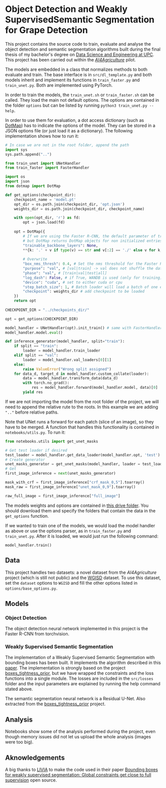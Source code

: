 # Object Detection and Weakly SupervisedSemantic Segmentation for Grape Detection

This project contains the source code to train, evaluate and analyse the object detection and semantic segmentation algorithms built during the final thesis of my bachelor's degree on [Data Science and Engineering at UPC](https://dse.upc.edu/en). This project has been carried out within the [_AI4Agriculture_](https://www.ai4eu.eu/ai4agriculture) pilot.

The models are embedded in a class that normalizes methods to both evaluate and train. The base interface is in `src/dl_template.py` and both models inherit and implement its functions in `train_faster.py` and `train_unet.py`. Both are implemented using PyTorch.

In order to train the models, the `train_unet.sh` or `train_faster.sh` can be called. They load the main not default options. The options are contained in the folder `options` but can be listed by running `python3 train_unet.py --help`.

In order to use them for evaluation, a dot access dictionary (such as [DotMap](https://pypi.org/project/dotmap/)) has to indicate the options of the model. They can be stored in a JSON options file (or just load it as a dictionary). The following implementation shows how to run it:

```python
# In case we are not in the root folder, append the path
import sys
sys.path.append("..")

from train_unet import UNetHandler
from train_faster import FasterHandler

import os
import json
from dotmap import DotMap

def get_options(checkpoint_dir):
    checkpoint_name = 'model.pt'
    opt_dir = os.path.join(checkpoint_dir, 'opt.json')
    weights_dir = os.path.join(checkpoint_dir, checkpoint_name)

    with open(opt_dir, 'r') as fd:
        opt = json.load(fd)
    
    opt = DotMap({
        # If we are using the Faster R-CNN, the default parameter of trainable_backbone_layers is None
        # but DotMap returns DotMap objects for non initialized entries
        "trainable_backbone_layers": None,
        **{k: '.' + v if type(v) == str and v[:2] == './' else v for k, v in opt.items()},
        
        # Overwrite
        "box_nms_thresh": 0.4, # Set the nms threshold for the Faster R-CNN as you wish
        "purpose": "val", # [val|train] -> val does not shuffle the data loader
        "phase": "val", # [train|val|test|all]
        "log_dash": False, # if True, WANDB is used (only for training)
        "device": "cuda", # set to either cuda or cpu
        "step_batch_size": 1, # Batch loader will load a batch of one element (easier to analyse)
        "checkpoint": weights_dir # add checkpoint to be loaded
    })
    return opt
    
CHECKPOINT_DIR = "../checkpoints_dir/"

opt = get_options(CHECKPOINT_DIR)

model_handler = UNetHandler(opt).init_train() # same with FasterHandler
model_handler.model.eval()

def inference_generator(model_handler, split="train"):
    if split == "train":
        loader = model_handler.train_loader
    elif split == "val":
        loader = model_handler.val_loaders[0][1]
    else:
        raise ValueError("Wrong split assigned")
    for data_d, target_d in model_handler.custom_collate(loader):
        data = model_handler.transform_data(data_d)
        with torch.no_grad():
            res = model_handler.forward(model_handler.model, data)[0]
        yield res
```

If we are not importing the model from the root folder of the project, we will need to append the relative rute to the roots. In this example we are adding `".."` before relative paths.

Note that UNet runs a forward for each patch (slice of an image), so they have to be merged. A function that handles this functionality is contained in `notebooks/utils.py`. To run it:

```python
from notebooks.utils import get_unet_masks

# Get test loader if desired
test_loader = model_handler.get_data_loader(model_handler.opt, 'test')
# Create generator
unet_masks_generator = get_unet_masks(model_handler, loader = test_loader)
# Get
first_image_inference = next(unet_masks_generator)

mask_with_crf = first_image_inference["crf_mask_0,5"].toarray()
mask_raw = first_image_inference["unet_mask_0,9"].toarray()

raw_full_image = first_image_inference["full_image"]
```

The models weights and options are contained in [this drive folder](https://drive.google.com/drive/folders/1cv7yCdyoysEcgNFGvJ9-w-ezKBJ8SsSY?usp=sharing). You should download them and specify the folders that contain the data in the `get_options` function.

If we wanted to train one of the models, we would load the model handler as above or use the options parser, as in `train_faster.py` and `train_unet.py`. After it is loaded, we would just run the following command:

```
model_handler.train()
```

## Data
This project handles two datasets: a novel dataset from the _AI4Agriculture_ project (which is still not public) and the [WGISD](https://github.com/thsant/wgisd) dataset. To use this dataset, set the `dataset` options to `WGISD` and fill the other options listed in `options/base_options.py`.

## Models
### Object Detection
The object detection neural network implemented in this project is the Faster R-CNN from torchvision.

### Weakly Supervised Semantic Segmentation
The implementation of a Weakly Supervised Semantic Segmentation with bounding boxes has been built. It implements the algorithm described in this [paper](https://github.com/LIVIAETS/boxes_tightness_prior). The implementation is strongly based on the project [boxes_tightness_prior](https://github.com/LIVIAETS/boxes_tightness_prior), but we have wrapped the constraints and the loss functions into a single module. The losses are included in the `src/losses` folder and the input parameters are explained by running the help command stated above.

The semantic segmentation neural network is a Residual U-Net. Also extracted from the [boxes_tightness_prior](https://github.com/LIVIAETS/boxes_tightness_prior) project.

## Analysis
Notebooks show some of the analysis performed during the project, even though memory issues did not let us upload the whole analysis (images were too big).

## Aknowledgements
A big thanks to [LIVIA](https://github.com/LIVIAETS) to make the code used in their paper [Bounding boxes for weakly supervised segmentation: Global constraints get close to full supervision](http://proceedings.mlr.press/v121/kervadec20a.html) open source.
